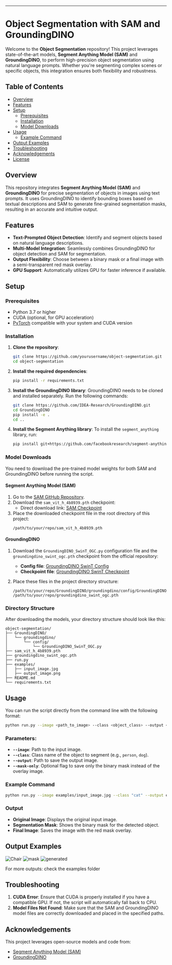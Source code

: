 

---

# Object Segmentation with SAM and GroundingDINO

Welcome to the **Object Segmentation** repository! This project leverages state-of-the-art models, **Segment Anything Model (SAM)** and **GroundingDINO**, to perform high-precision object segmentation using natural language prompts. Whether you're segmenting complex scenes or specific objects, this integration ensures both flexibility and robustness.

## Table of Contents
- [Overview](#overview)
- [Features](#features)
- [Setup](#setup)
  - [Prerequisites](#prerequisites)
  - [Installation](#installation)
  - [Model Downloads](#model-downloads)
- [Usage](#usage)
  - [Example Command](#example-command)
- [Output Examples](#output-examples)
- [Troubleshooting](#troubleshooting)
- [Acknowledgements](#acknowledgements)
- [License](#license)

## Overview
This repository integrates **Segment Anything Model (SAM)** and **GroundingDINO** for precise segmentation of objects in images using text prompts. It uses GroundingDINO to identify bounding boxes based on textual descriptions and SAM to generate fine-grained segmentation masks, resulting in an accurate and intuitive output.

## Features
- **Text-Prompted Object Detection**: Identify and segment objects based on natural language descriptions.
- **Multi-Model Integration**: Seamlessly combines GroundingDINO for object detection and SAM for segmentation.
- **Output Flexibility**: Choose between a binary mask or a final image with a semi-transparent red mask overlay.
- **GPU Support**: Automatically utilizes GPU for faster inference if available.

## Setup

### Prerequisites
- Python 3.7 or higher
- CUDA (optional, for GPU acceleration)
- [PyTorch](https://pytorch.org/get-started/locally/) compatible with your system and CUDA version

### Installation
1. **Clone the repository**:
   ```bash
   git clone https://github.com/yourusername/object-segmentation.git
   cd object-segmentation
   ```

2. **Install the required dependencies**:
   ```bash
   pip install -r requirements.txt
   ```

3. **Install the GroundingDINO library**:
   GroundingDINO needs to be cloned and installed separately. Run the following commands:
   ```bash
   git clone https://github.com/IDEA-Research/GroundingDINO.git
   cd GroundingDINO
   pip install -e .
   cd ..
   ```

4. **Install the Segment Anything library**:
   To install the `segment_anything` library, run:
   ```bash
   pip install git+https://github.com/facebookresearch/segment-anything.git
   ```

### Model Downloads
You need to download the pre-trained model weights for both SAM and GroundingDINO before running the script.

#### Segment Anything Model (SAM)
1. Go to the [SAM GitHub Repository](https://github.com/facebookresearch/segment-anything).
2. Download the `sam_vit_h_4b8939.pth` checkpoint:
   - Direct download link: [SAM Checkpoint](https://dl.fbaipublicfiles.com/segment_anything/sam_vit_h_4b8939.pth)
3. Place the downloaded checkpoint file in the root directory of this project:
   ```
   /path/to/your/repo/sam_vit_h_4b8939.pth
   ```

#### GroundingDINO
1. Download the `GroundingDINO_SwinT_OGC.py` configuration file and the `groundingdino_swint_ogc.pth` checkpoint from the official repository:
   - **Config file**: [GroundingDINO SwinT Config](https://github.com/IDEA-Research/GroundingDINO/blob/main/groundingdino/config/GroundingDINO_SwinT_OGC.py)
   - **Checkpoint file**: [GroundingDINO SwinT Checkpoint](https://github.com/IDEA-Research/GroundingDINO/releases/download/v0.1.0/groundingdino_swint_ogc.pth)
   
2. Place these files in the project directory structure:
   ```
   /path/to/your/repo/GroundingDINO/groundingdino/config/GroundingDINO_SwinT_OGC.py
   /path/to/your/repo/groundingdino_swint_ogc.pth
   ```

### Directory Structure
After downloading the models, your directory structure should look like this:

```
object-segmentation/
├── GroundingDINO/
│   └── groundingdino/
│       └── config/
│           └── GroundingDINO_SwinT_OGC.py
├── sam_vit_h_4b8939.pth
├── groundingdino_swint_ogc.pth
├── run.py
├── examples/
│   ├── input_image.jpg
│   ├── output_image.png
├── README.md
└── requirements.txt
```

## Usage
You can run the script directly from the command line with the following format:

```bash
python run.py --image <path_to_image> --class <object_class> --output <output_image_path> [--mask-only]
```

### Parameters:
- **`--image`**: Path to the input image.
- **`--class`**: Class name of the object to segment (e.g., `person`, `dog`).
- **`--output`**: Path to save the output image.
- **`--mask-only`**: Optional flag to save only the binary mask instead of the overlay image.

### Example Command
```bash
python run.py --image examples/input_image.jpg --class "cat" --output examples/output_image.png
```

### Output
- **Original Image**: Displays the original input image.
- **Segmentation Mask**: Shows the binary mask for the detected object.
- **Final Image**: Saves the image with the red mask overlay.

## Output Examples
![Chair](https://github.com/user-attachments/assets/54ac86b0-89b3-4e01-8a8d-c74ea334b29f)
![mask](https://github.com/user-attachments/assets/8db1c77c-af24-4a4a-8837-d05e132c0379)
![generated](https://github.com/user-attachments/assets/13a6cd86-b48c-4cd3-8ff4-66211d85ecf4)

For more outputs: check the examples folder

## Troubleshooting
1. **CUDA Error**: Ensure that CUDA is properly installed if you have a compatible GPU. If not, the script will automatically fall back to CPU.
2. **Model Files Not Found**: Make sure that the SAM and GroundingDINO model files are correctly downloaded and placed in the specified paths.

## Acknowledgements
This project leverages open-source models and code from:
- [Segment Anything Model (SAM)](https://github.com/facebookresearch/segment-anything)
- [GroundingDINO](https://github.com/IDEA-Research/GroundingDINO)

